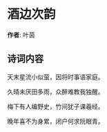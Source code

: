 # 酒边次韵

**作者**: 叶茵

## 诗词内容

天末星流小似萤，因将时事语家庭。

久晴未厌田多雨，众醉难教我独醒。

梅下有人编野史，竹间犹子课羲经。

晚年喜不为身累，闭户何求阮眼青。

